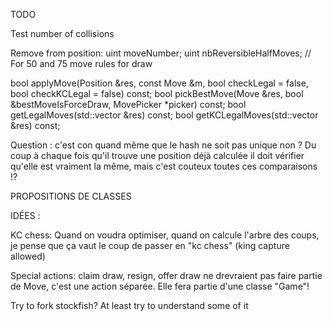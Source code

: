 TODO

Test number of collisions

Remove from position:
uint moveNumber;
uint nbReversibleHalfMoves; // For 50 and 75 move rules for draw

bool applyMove(Position &res, const Move &m, bool checkLegal = false, bool checkKCLegal = false) const;
bool pickBestMove(Move &res, bool &bestMoveIsForceDraw, MovePicker *picker) const;
bool getLegalMoves(std::vector<Move> &res) const;
bool getKCLegalMoves(std::vector<Move> &res) const;

Question : c'est con quand même que le hash ne soit pas unique non ? Du coup à chaque fois qu'il trouve une position déjà calculée
il doit vérifier qu'elle est vraiment la même, mais c'est couteux toutes ces comparaisons !?


PROPOSITIONS DE CLASSES

    
IDÉES :

KC chess:
Quand on voudra optimiser, quand on calcule l'arbre des coups, je pense que ça vaut le coup de passer en "kc chess" (king capture allowed)

Special actions:
claim draw, resign, offer draw ne drevraient pas faire partie de Move, c'est une action séparée. Elle fera partie d'une classe "Game"!

Try to fork stockfish? At least try to understand some of it

